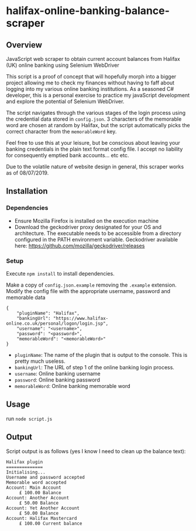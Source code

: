 # halifax-online-banking-balance-scraper
## Overview
JavaScript web scraper to obtain current account balances from Halifax (UK) online banking using Selenium WebDriver

This script is a proof of concept that will hopefully morph into a bigger project allowing me to check my finances without having to faff about logging into my various online banking institutions. As a seasoned C# developer, this is a personal exercise to practice my javaScript development and explore the potential of Selenium WebDriver.

The script navigates through the various stages of the login process using the credential data stored in `config.json`. 3 characters of the memorable word are chosen at random by Halifax, but the script automatically picks the correct character from the `memorableWord` key.

Feel free to use this at your leisure, but be conscious about leaving your banking credentials in the plain text format config file. I accept no liability for consequently emptied bank accounts... etc etc.

Due to the volatile nature of website design in general, this scraper works as of 08/07/2019.

## Installation
### Dependencies
- Ensure Mozilla Firefox is installed on the execution machine 
- Download the geckodriver proxy designated for your OS and architecture. The executable needs to be accessible from a directory configured in the PATH environment variable. Geckodriver available here: https://github.com/mozilla/geckodriver/releases

### Setup
Execute `npm install` to install dependencies.

Make a copy of `config.json.example` removing the `.example` extension. Modify the config file with the appropriate username, password and memorable data
```
{
    "pluginName": "Halifax",
    "bankingUrl": "https://www.halifax-online.co.uk/personal/logon/login.jsp",
    "username": "<username>",
    "password": "<password>",
    "memorableWord": "<memorableWord>"
}
```

- `pluginName`: The name of the plugin that is output to the console. This is pretty much useless.
- `bankingUrl`: The URL of step 1 of the online banking login process.
- `username`: Online banking username
- `password`: Online banking password
- `memorableWord`: Online banking memorable word

## Usage
run `node script.js`

## Output 
Script output is as follows (yes I know I need to clean up the balance text):

```
Halifax plugin
==============
Initialising...
Username and password accepted
Memorable word accepted
Account: Main Account
	 £ 100.00 Balance
Account: Another Account
	 £ 50.00 Balance
Account: Yet Another Account
	 £ 50.00 Balance
Account: Halifax Mastercard
	 £ 100.00 Current balance
```
